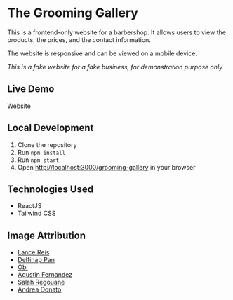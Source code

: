 # The Grooming Gallery
This is a frontend-only website for a barbershop. 
It allows users to view the products, the prices, and the contact information.

The website is responsive and can be viewed on a mobile device.

_This is a fake website for a fake business, for demonstration purpose only_

## Live Demo
[Website](https://ana117.github.io/grooming-gallery/)

## Local Development
1. Clone the repository
2. Run `npm install`
3. Run `npm start`
4. Open [http://localhost:3000/grooming-gallery](http://localhost:3000/grooming-gallery) in your browser

## Technologies Used
- ReactJS
- Tailwind CSS

## Image Attribution
- [Lance Reis](https://unsplash.com/@lancereis)
- [Delfinap Pan](https://unsplash.com/@delfipan)
- [Obi](https://unsplash.com/@obionyeador)
- [Agustin Fernandez](https://unsplash.com/@agustinfernandez)
- [Salah Regouane](https://unsplash.com/@salaheregouane)
- [Andrea Donato](https://unsplash.com/@andreadonato)